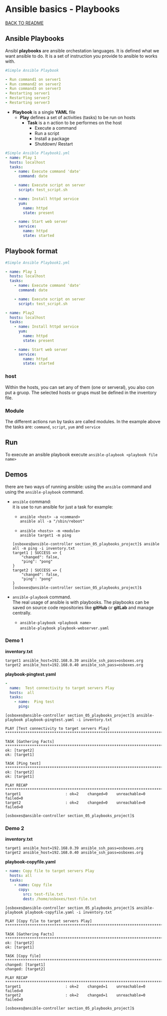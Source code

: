 # Ansible basics - Playbooks

[BACK TO README](README.md)

## Ansible Playbooks

Ansibl **playbooks** are ansible orchestation languages. It is defined what we want ansible to do. It is a set of instruction you provide to ansible to works with.

```yml
#Simple Ansible Playbook

- Run command1 on server1
- Run command2 on server2
- Run command3 on server3
- Restarting server1
- Restarting server2
- Restarting server3
```

- **Playbook** is a single **YAML** file
  - **Play** defines a set of activities (tasks) to be run on hosts
    - **Task** is a n action to be performes on the host
      - Execute a command
      - Run a script
      - Install a package
      - Shutdown/ Restart

```yml
#Simple Ansible Playbook1.yml
- name: Play 1
  hosts: localhost
  tasks:
    - name: Execute command 'date'
      command: date

    - name: Execute script on server
      script: test_script.sh

    - name: Install httpd service
      yum:
        name: httpd
        state: present

    - name: Start web server
      service:
        name: httpd
        state: started
```

## Playbook format

```yml
#Simple Ansible Playbook1.yml

- name: Play 1
  hosts: localhost
  tasks:
    - name: Execute command 'date'
      command: date

    - name: Execute script on server
      script: test_script.sh

- name: Play2
  hosts: localhost
  tasks:
    - name: Install httpd service
      yum:
        name: httpd
        state: present

    - name: Start web server
      service:
        name: httpd
        state: started
```

### host

Within the hosts, you can set any of them (one or serveral), you also con put a gruop. The selected hosts or grups must be defined in the inventory file.

### Module

The different actions run by tasks are called modules. In the example above the tasks are: `command`, `script`, `yum` and `service`

## Run

To execute an ansible playbook execute `ansible-playbook <playbook file name>`

## Demos

there are two ways of running ansible: using the `ansible` command and using the `ansible-playbook` command.

- `ansible` command:  
  it is use to run ansible for just a task for example:

  - `ansible <host> -a <command>`  
    `ansible all -a "/sbin/reboot"`

  - `ansible <hosts> -m <module>`  
    `ansible target1 -m ping`

  ```command
  [osboxes@ansible-controller section_05_playbooks_project]$ ansible all -m ping -i inventory.txt
  target1 | SUCCESS => {
      "changed": false,
      "ping": "pong"
  }
  target2 | SUCCESS => {
      "changed": false,
      "ping": "pong"
  }
  [osboxes@ansible-controller section_05_playbooks_project]$
  ```

- `ansible-playbook` command.  
  The real usage of ansible is with playbooks. The playbooks can be saved on source code repositories like **gitHub** or **gitLab** and manage centrally.

  - `ansible-playbook <playbook name>`  
    `ansible-playbook playbook-webserver.yaml`

### Demo 1

**inventory.txt**

```text
target1 ansible_host=192.168.0.39 ansible_ssh_pass=osboxes.org
target2 ansible_host=192.168.0.40 ansible_ssh_pass=osboxes.org
```

**playbook-pingtest.yaml**

```yaml
-
  name:  Test connectivity to target servers Play
  hosts:  all
  tasks:
    - name:  Ping test
      ping:
```

```command
[osboxes@ansible-controller section_05_playbooks_project]$ ansible-playbook playbook-pingtest.yaml -i inventory.txt

PLAY [Test connectivity to target servers Play] *********************************************************************************************************************************************************************

TASK [Gathering Facts] **********************************************************************************************************************************************************************************************
ok: [target2]
ok: [target1]

TASK [Ping test] ****************************************************************************************************************************************************************************************************
ok: [target2]
ok: [target1]

PLAY RECAP **********************************************************************************************************************************************************************************************************
target1                    : ok=2    changed=0    unreachable=0    failed=0
target2                    : ok=2    changed=0    unreachable=0    failed=0

[osboxes@ansible-controller section_05_playbooks_project]$
```

### Demo 2

**inventory.txt**

```text
target1 ansible_host=192.168.0.39 ansible_ssh_pass=osboxes.org
target2 ansible_host=192.168.0.40 ansible_ssh_pass=osboxes.org
```

**playbook-copyfile.yaml**

```yaml
- name: Copy file to target servers Play
  hosts: all
  tasks:
    - name: Copy file
      copy:
        src: test-file.txt
        dest: /home/osboxes/test-file.txt
```

```command
[osboxes@ansible-controller section_05_playbooks_project]$ ansible-playbook playbook-copyfile.yaml -i inventory.txt

PLAY [Copy file to target servers Play] *****************************************************************************************************************************************************************************

TASK [Gathering Facts] **********************************************************************************************************************************************************************************************
ok: [target2]
ok: [target1]

TASK [Copy file] ****************************************************************************************************************************************************************************************************
changed: [target1]
changed: [target2]

PLAY RECAP **********************************************************************************************************************************************************************************************************
target1                    : ok=2    changed=1    unreachable=0    failed=0
target2                    : ok=2    changed=1    unreachable=0    failed=0

[osboxes@ansible-controller section_05_playbooks_project]$
```
